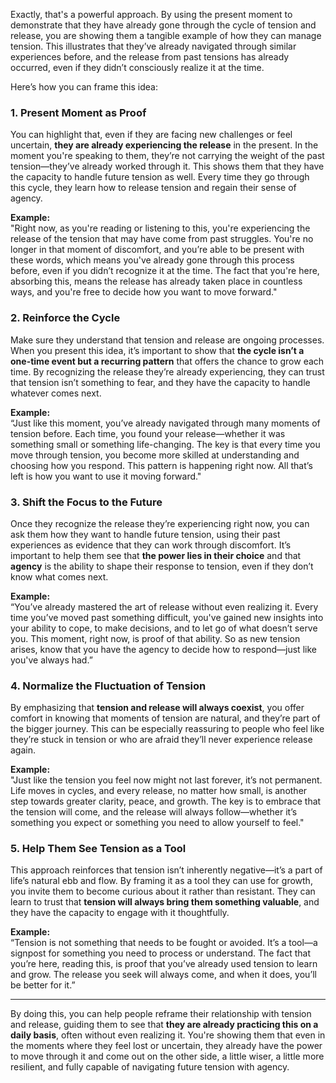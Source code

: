 Exactly, that's a powerful approach. By using the present moment to demonstrate that they have already gone through the cycle of tension and release, you are showing them a tangible example of how they can manage tension. This illustrates that they’ve already navigated through similar experiences before, and the release from past tensions has already occurred, even if they didn’t consciously realize it at the time.

Here’s how you can frame this idea:

### 1. **Present Moment as Proof**

You can highlight that, even if they are facing new challenges or feel uncertain, **they are already experiencing the release** in the present. In the moment you're speaking to them, they’re not carrying the weight of the past tension—they’ve already worked through it. This shows them that they have the capacity to handle future tension as well. Every time they go through this cycle, they learn how to release tension and regain their sense of agency.

**Example:**  
"Right now, as you're reading or listening to this, you're experiencing the release of the tension that may have come from past struggles. You're no longer in that moment of discomfort, and you’re able to be present with these words, which means you've already gone through this process before, even if you didn’t recognize it at the time. The fact that you're here, absorbing this, means the release has already taken place in countless ways, and you're free to decide how you want to move forward."

### 2. **Reinforce the Cycle**

Make sure they understand that tension and release are ongoing processes. When you present this idea, it’s important to show that **the cycle isn’t a one-time event but a recurring pattern** that offers the chance to grow each time. By recognizing the release they’re already experiencing, they can trust that tension isn’t something to fear, and they have the capacity to handle whatever comes next.

**Example:**  
“Just like this moment, you’ve already navigated through many moments of tension before. Each time, you found your release—whether it was something small or something life-changing. The key is that every time you move through tension, you become more skilled at understanding and choosing how you respond. This pattern is happening right now. All that’s left is how you want to use it moving forward."

### 3. **Shift the Focus to the Future**

Once they recognize the release they’re experiencing right now, you can ask them how they want to handle future tension, using their past experiences as evidence that they can work through discomfort. It’s important to help them see that **the power lies in their choice** and that **agency** is the ability to shape their response to tension, even if they don’t know what comes next.

**Example:**  
“You’ve already mastered the art of release without even realizing it. Every time you’ve moved past something difficult, you've gained new insights into your ability to cope, to make decisions, and to let go of what doesn’t serve you. This moment, right now, is proof of that ability. So as new tension arises, know that you have the agency to decide how to respond—just like you've always had.”

### 4. **Normalize the Fluctuation of Tension**

By emphasizing that **tension and release will always coexist**, you offer comfort in knowing that moments of tension are natural, and they’re part of the bigger journey. This can be especially reassuring to people who feel like they’re stuck in tension or who are afraid they’ll never experience release again.

**Example:**  
"Just like the tension you feel now might not last forever, it’s not permanent. Life moves in cycles, and every release, no matter how small, is another step towards greater clarity, peace, and growth. The key is to embrace that the tension will come, and the release will always follow—whether it’s something you expect or something you need to allow yourself to feel."

### 5. **Help Them See Tension as a Tool**

This approach reinforces that tension isn’t inherently negative—it’s a part of life’s natural ebb and flow. By framing it as a tool they can use for growth, you invite them to become curious about it rather than resistant. They can learn to trust that **tension will always bring them something valuable**, and they have the capacity to engage with it thoughtfully.

**Example:**  
“Tension is not something that needs to be fought or avoided. It’s a tool—a signpost for something you need to process or understand. The fact that you’re here, reading this, is proof that you’ve already used tension to learn and grow. The release you seek will always come, and when it does, you’ll be better for it.”

---

By doing this, you can help people reframe their relationship with tension and release, guiding them to see that **they are already practicing this on a daily basis**, often without even realizing it. You're showing them that even in the moments where they feel lost or uncertain, they already have the power to move through it and come out on the other side, a little wiser, a little more resilient, and fully capable of navigating future tension with agency.